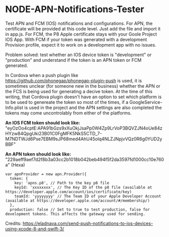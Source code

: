 # NODE-APN-Notifications-Tester
Test APN and FCM (IOS) notifications and configurations.
For APN, the certificate will be provided at this code level. Just add the file and import it in app.js.
For FCM, the P8 Apple certificate stays with your Goole Project IOS App. With FCM if your token was generated with a development Provision profile, expect it to work on a development app with no issues.

Problem solved: test whether an IOS device token is "development" or "production" and understand if the token is an APN token or FCM generated.

In Cordova when a push plugin like https://github.com/phonegap/phonegap-plugin-push is used, it is sometimes unclear (for someone new in the business) whether the APN or the FCS is being used for generating a decive token. At the time of this writing, that Cordova plugin doesn't have an option to set which platform is to be used to genereate the token so most of the times, if a GoogleService-Info.plist is used in the project and the APN settings are also completed the tokens may come uncontrolably from either of the platforms.

**An IOS FCM token should look like:** "eyOzOo4cptE:APA91bGzs9xXuOkjJsaPp0W4Zp9LrVoP3BQVZJN4oUe84zHYzw84QpgUki23B01C0FgMFK5NkS5CTD_7-M7NDTWJd6Pse7EBM9sJP68med4AhU45olq4NLZJNpjvVQz0R6g0YUD2yBBF"

**An APN token should look like:** "229aeff9aef7d2f8b3a03cc2b1018b042beb494f5f2da3597fd1000cc10e760a" (Hexa)

```
var apnProvider = new apn.Provider({
  token: {
    key: 'apns.p8', // Path to the key p8 file
    keyId: 'xxxxxxxx', // The Key ID of the p8 file (available at https://developer.apple.com/account/ios/certificate/key)
    teamId: 'yyyyyyyy' // The Team ID of your Apple Developer Account (available at https://developer.apple.com/account/#/membership/)
  },
  production: false // Set to true to test production, false for development tokens. This affects the gateway used for sending.
```

Credits: https://eladnava.com/send-push-notifications-to-ios-devices-using-xcode-8-and-swift-3/
